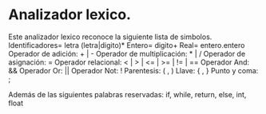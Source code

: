 # Analizador lexico.

Este analizador lexico reconoce la siguiente lista de simbolos.
Identificadores= letra (letra|digito)*
Entero= digito+
Real= entero.entero
Operador de adición: + | -
Operador de multiplicación: * | /
Operador de asignación: =
Operador relacional: < | > | <= | >= | != | ==
Operador And: &&
Operador Or: ||
Operador Not: !
Parentesis: ( , )
Llave: { , }
Punto y coma: ;

Además de las siguientes palabras reservadas: if, while, return, else, int, float
